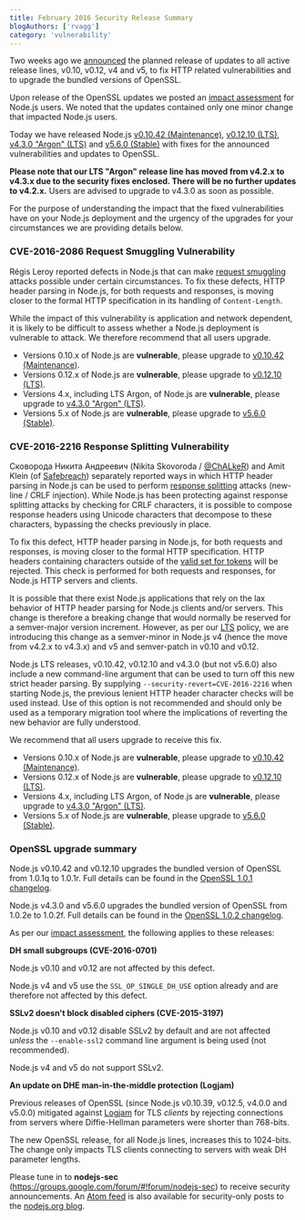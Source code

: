 ```yaml
---
title: February 2016 Security Release Summary
blogAuthors: ['rvagg']
category: 'vulnerability'
---
```


Two weeks ago we [announced](https://groups.google.com/d/msg/nodejs-sec/G8IA0G4uA88/So3Cw84YDwAJ) the planned release of updates to all active release lines, v0.10, v0.12, v4 and v5, to fix HTTP related vulnerabilities and to upgrade the bundled versions of OpenSSL.

Upon release of the OpenSSL updates we posted an [impact assessment](https://groups.google.com/d/msg/nodejs-sec/G8IA0G4uA88/-UB4DpG1DwAJ) for Node.js users. We noted that the updates contained only one minor change that impacted Node.js users.

Today we have released Node.js [v0.10.42 (Maintenance)](/en/blog/release/v0.10.42/), [v0.12.10 (LTS)](/en/blog/release/v0.12.10/), [v4.3.0 "Argon" (LTS)](/en/blog/release/v4.3.0/) and [v5.6.0 (Stable)](/en/blog/release/v5.6.0/) with fixes for the announced vulnerabilities and updates to OpenSSL.

**Please note that our LTS "Argon" release line has moved from v4.2.x to v4.3.x due to the security fixes enclosed. There will be no further updates to v4.2.x.** Users are advised to upgrade to v4.3.0 as soon as possible.

For the purpose of understanding the impact that the fixed vulnerabilities have on your Node.js deployment and the urgency of the upgrades for your circumstances we are providing details below.

### CVE-2016-2086 Request Smuggling Vulnerability

Régis Leroy reported defects in Node.js that can make [request smuggling](https://tools.ietf.org/html/rfc7230#section-9.5) attacks possible under certain circumstances. To fix these defects, HTTP header parsing in Node.js, for both requests and responses, is moving closer to the formal HTTP specification in its handling of `Content-Length`.

While the impact of this vulnerability is application and network dependent, it is likely to be difficult to assess whether a Node.js deployment is vulnerable to attack. We therefore recommend that all users upgrade.

* Versions 0.10.x of Node.js are **vulnerable**, please upgrade to [v0.10.42 (Maintenance)](/en/blog/release/v0.10.42/).
* Versions 0.12.x of Node.js are **vulnerable**, please upgrade to [v0.12.10 (LTS)](/en/blog/release/v0.12.10/).
* Versions 4.x, including LTS Argon, of Node.js are **vulnerable**, please upgrade to [v4.3.0 "Argon" (LTS)](/en/blog/release/v4.3.0/).
* Versions 5.x of Node.js are **vulnerable**, please upgrade to [v5.6.0 (Stable)](/en/blog/release/v5.6.0/).

### CVE-2016-2216 Response Splitting Vulnerability

Сковорода Никита Андреевич (Nikita Skovoroda / [@ChALkeR](https://github.com/chalker)) and Amit Klein (of [Safebreach](http://safebreach.com/)) separately reported ways in which HTTP header parsing in Node.js can be used to perform [response splitting](https://tools.ietf.org/html/rfc7230#section-9.4) attacks (new-line / CRLF injection). While Node.js has been protecting against response splitting attacks by checking for CRLF characters, it is possible to compose response headers using Unicode characters that decompose to these characters, bypassing the checks previously in place.

To fix this defect, HTTP header parsing in Node.js, for both requests and responses, is moving closer to the formal HTTP specification. HTTP headers containing characters outside of the [valid set for tokens](https://www.w3.org/Protocols/rfc2616/rfc2616-sec2.html#sec2.2) will be rejected. This check is performed for both requests and responses, for Node.js HTTP servers and clients.

It is possible that there exist Node.js applications that rely on the lax behavior of HTTP header parsing for Node.js clients and/or servers. This change is therefore a breaking change that would normally be reserved for a semver-major version increment. However, as per our [LTS](https://github.com/nodejs/LTS/) policy, we are introducing this change as a semver-minor in Node.js v4 (hence the move from v4.2.x to v4.3.x) and v5 and semver-patch in v0.10 and v0.12.

Node.js LTS releases, v0.10.42, v0.12.10 and v4.3.0 (but not v5.6.0) also include a new command-line argument that can be used to turn off this new strict header parsing. By supplying `--security-revert=CVE-2016-2216` when starting Node.js, the previous lenient HTTP header character checks will be used instead. Use of this option is not recommended and should only be used as a temporary migration tool where the implications of reverting the new behavior are fully understood.

We recommend that all users upgrade to receive this fix.

* Versions 0.10.x of Node.js are **vulnerable**, please upgrade to [v0.10.42 (Maintenance)](/en/blog/release/v0.10.42/).
* Versions 0.12.x of Node.js are **vulnerable**, please upgrade to [v0.12.10 (LTS)](/en/blog/release/v0.12.10/).
* Versions 4.x, including LTS Argon, of Node.js are **vulnerable**, please upgrade to [v4.3.0 "Argon" (LTS)](/en/blog/release/v4.3.0/).
* Versions 5.x of Node.js are **vulnerable**, please upgrade to [v5.6.0 (Stable)](/en/blog/release/v5.6.0/).

### OpenSSL upgrade summary

Node.js v0.10.42 and v0.12.10 upgrades the bundled version of OpenSSL from 1.0.1q to 1.0.1r. Full details can be found in the [OpenSSL 1.0.1 changelog](https://www.openssl.org/news/cl101.txt).

Node.js v4.3.0 and v5.6.0 upgrades the bundled version of OpenSSL from 1.0.2e to 1.0.2f. Full details can be found in the [OpenSSL 1.0.2 changelog](https://www.openssl.org/news/cl102.txt).

As per our [impact assessment](https://groups.google.com/d/msg/nodejs-sec/G8IA0G4uA88/-UB4DpG1DwAJ), the following applies to these releases:

**DH small subgroups (CVE-2016-0701)**

Node.js v0.10 and v0.12 are not affected by this defect.

Node.js v4 and v5 use the `SSL_OP_SINGLE_DH_USE` option already and are therefore not affected by this defect.

**SSLv2 doesn't block disabled ciphers (CVE-2015-3197)**

Node.js v0.10 and v0.12 disable SSLv2 by default and are not affected _unless_ the `--enable-ssl2` command line argument is being used (not recommended).

Node.js v4 and v5 do not support SSLv2.

**An update on DHE man-in-the-middle protection (Logjam)**

Previous releases of OpenSSL (since Node.js v0.10.39, v0.12.5, v4.0.0 and v5.0.0) mitigated against [Logjam](https://en.wikipedia.org/wiki/Logjam_%28computer_security%29) for TLS _clients_ by rejecting connections from servers where Diffie-Hellman parameters were shorter than 768-bits.

The new OpenSSL release, for all Node.js lines, increases this to 1024-bits. The change only impacts TLS clients connecting to servers with weak DH parameter lengths.

Please tune in to **nodejs-sec** (https://groups.google.com/forum/#!forum/nodejs-sec) to receive security announcements. An [Atom feed](https://nodejs.org/en/feed/vulnerability.xml) is also available for security-only posts to the [nodejs.org blog](https://nodejs.org/en/blog/).
